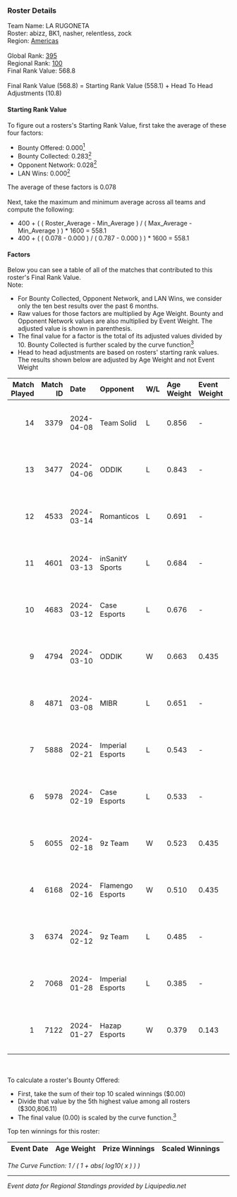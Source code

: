 ### Roster Details<br />
Team Name: LA RUGONETA<br />
Roster: abizz, BK1, nasher, relentless, zock<br />
Region: [Americas]( ../standings_americas.md)<br />
<br />
Global Rank: [395](../standings_global.md)<br />
Regional Rank: [100]( ../standings_americas.md)<br />
Final Rank Value:  568.8<br />
<br />
Final Rank Value (568.8) = Starting Rank Value (558.1) + Head To Head Adjustments (10.8)<br />

#### Starting Rank Value<br />
To figure out a rosters's Starting Rank Value, first take the average of these four factors:<br />
- Bounty Offered: 0.000[<sup>1</sup>](#table2)
- Bounty Collected: 0.283[<sup>2</sup>](#table1)
- Opponent Network: 0.028[<sup>2</sup>](#table1)
- LAN Wins: 0.000[<sup>2</sup>](#table1)

The average of these factors is 0.078<br />
<br />
Next, take the maximum and minimum average across all teams and compute the following:<br />
- 400 + ( ( Roster_Average - Min_Average ) / ( Max_Average - Min_Average ) ) * 1600 = 558.1
- 400 + ( ( 0.078 - 0.000 ) / ( 0.787 - 0.000 ) ) * 1600 = 558.1


#### Factors<br />
Below you can see a table of all of the matches that contributed to this roster's Final Rank Value.<br />
Note:<br />

- For Bounty Collected, Opponent Network, and LAN Wins, we consider only the ten best results over the past 6 months.
- Raw values for those factors are multiplied by Age Weight. Bounty and Opponent Network values are also multiplied by Event Weight. The adjusted value is shown in parenthesis.
- The final value for a factor is the total of its adjusted values divided by 10. Bounty Collected is further scaled by the curve function[<sup>3</sup>](#curveFunction)
- Head to head adjustments are based on rosters' starting rank values. The results shown below are adjusted by Age Weight and not Event Weight
<span id="table1"></span><br />


| Match Played | Match ID | Date       | Opponent         | W/L | Age Weight | Event Weight | Bounty Collected | Opponent Network | LAN Wins  | H2H Adj. | Roster                               |
| -: | -: | :- | :- | :- | :- | :- | :- | :- | :- | -: | :- |
|           14 |     3379 | 2024-04-08 | Team Solid       | L   | 0.856      | -            | -                | -                | -         |    -4.24 | abizz, BK1, nasher, relentless, zock |
|           13 |     3477 | 2024-04-06 | ODDIK            | L   | 0.843      | -            | -                | -                | -         |    -3.15 | abizz, BK1, nasher, relentless, zock |
|           12 |     4533 | 2024-03-14 | Romanticos       | L   | 0.691      | -            | -                | -                | -         |    -8.73 | abizz, BK1, KAISER, naz, relentless  |
|           11 |     4601 | 2024-03-13 | inSanitY Sports  | L   | 0.684      | -            | -                | -                | -         |   -13.63 | abizz, BK1, KAISER, naz, relentless  |
|           10 |     4683 | 2024-03-12 | Case Esports     | L   | 0.676      | -            | -                | -                | -         |    -4.02 | abizz, BK1, KAISER, naz, relentless  |
|            9 |     4794 | 2024-03-10 | ODDIK            | W   | 0.663      | 0.435        | 0.017 (0.005)    | 0.494 (0.142)    | 0 (0.000) |    18.23 | abizz, BK1, KAISER, naz, relentless  |
|            8 |     4871 | 2024-03-08 | MIBR             | L   | 0.651      | -            | -                | -                | -         |    -0.10 | abizz, BK1, KAISER, naz, relentless  |
|            7 |     5888 | 2024-02-21 | Imperial Esports | L   | 0.543      | -            | -                | -                | -         |    -0.09 | abizz, BK1, KAISER, naz, relentless  |
|            6 |     5978 | 2024-02-19 | Case Esports     | L   | 0.533      | -            | -                | -                | -         |    -2.68 | abizz, BK1, KAISER, naz, relentless  |
|            5 |     6055 | 2024-02-18 | 9z Team          | W   | 0.523      | 0.435        | 0.107 (0.024)    | 0.547 (0.124)    | 0 (0.000) |    16.12 | abizz, BK1, KAISER, naz, relentless  |
|            4 |     6168 | 2024-02-16 | Flamengo Esports | W   | 0.510      | 0.435        | 0.000 (0.000)    | 0.062 (0.014)    | 0 (0.000) |     7.29 | abizz, BK1, KAISER, naz, relentless  |
|            3 |     6374 | 2024-02-12 | 9z Team          | L   | 0.485      | -            | -                | -                | -         |    -0.28 | abizz, BK1, KAISER, naz, relentless  |
|            2 |     7068 | 2024-01-28 | Imperial Esports | L   | 0.385      | -            | -                | -                | -         |    -0.05 | abizz, BK1, KAISER, naz, relentless  |
|            1 |     7122 | 2024-01-27 | Hazap Esports    | W   | 0.379      | 0.143        | 0.000 (0.000)    | 0.037 (0.002)    | 0 (0.000) |     6.11 | abizz, BK1, KAISER, naz, relentless  |

<br />
<span id="table2"></span><br />
To calculate a roster's Bounty Offered:<br />

- First, take the sum of their top 10 scaled winnings ($0.00)
- Divide that value by the 5th highest value among all rosters ($300,806.11)
- The final value (0.00) is scaled by the curve function.[<sup>3</sup>](#curveFunction)

Top ten winnings for this roster:<br />

| Event Date | Age Weight | Prize Winnings | Scaled Winnings |
| :- | -: | :- | :- |


<span id="curveFunction"></span>_The Curve Function: 1 / ( 1 + abs( log10( x ) ) )_<br />

---
_Event data for Regional Standings provided by Liquipedia.net_<br />
